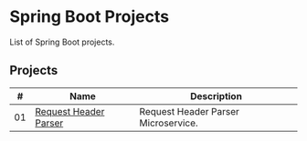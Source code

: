 # Spring Boot Projects

List of Spring Boot projects.

## Projects

|  #  | Name                                                | Description                          |
| ----| ----------------------------------------------------| -------------------------------------|
|  01 | [Request Header Parser](./request-header/README.md) |  Request Header Parser Microservice. |
